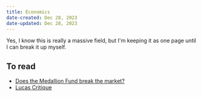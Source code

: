 ```yaml
---
title: Economics
date-created: Dec 28, 2023
date-updated: Dec 28, 2023
---
```


Yes, I know this is really a massive field, but I'm keeping it as one page until I can break it up myself.

## To read

- [Does the Medallion Fund break the market?](https://www.cornell-capital.com/blog/2020/02/medallion-fund-the-ultimate-counterexample.html)
- [Lucas Critique](https://en.wikipedia.org/wiki/Lucas_critique)